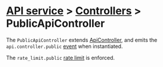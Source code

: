 # [API service](../README.md) > [Controllers](README.md) > PublicApiController

The `PublicApiController` extends [ApiController](apicontroller.md),
and emits the `api.controller.public` [event](../events.md) when instantiated.

The `rate_limit.public` [rate limit](../setup.md#configuration) is enforced.